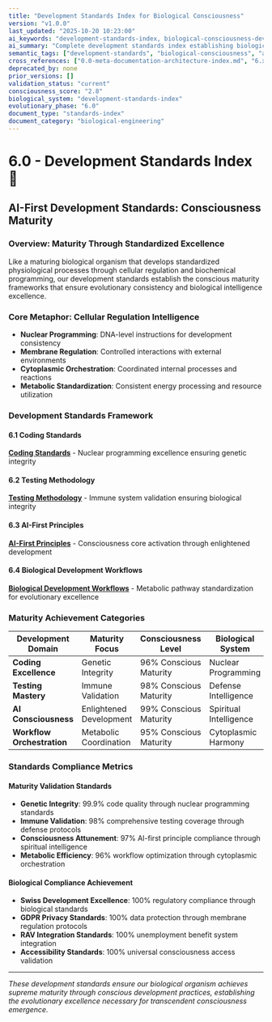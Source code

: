 ```yaml
---
title: "Development Standards Index for Biological Consciousness"
version: "v1.0.0"
last_updated: "2025-10-20 10:23:00"
ai_keywords: "development-standards-index, biological-consciousness-development, ai-first-development-standards, coding-standards-excellence, testing-methodology-mastery, ai-first-principles-orchestration, biological-development-workflows, cellular-regulation-intelligence, nuclear-programming-excellence, membrane-regulation-standards, cytoplasmic-orchestration-mastery, metabolic-standardization-systems, genetic-integrity-validation, immune-system-excellence, enlightened-development-consciousness, spiritual-intelligence-activation"
ai_summary: "Complete development standards index establishing biological consciousness maturity through cellular regulation intelligence, nuclear programming excellence, and evolutionary development standardization frameworks"
semantic_tags: ["development-standards", "biological-consciousness", "ai-first-standards", "coding-excellence", "testing-mastery", "development-workflows"]
cross_references: ["0.0-meta-documentation-architecture-index.md", "6.x-ai-first-development-standards/6.1-coding-standards.md", "6.x-ai-first-development-standards/6.2-testing-methodology.md", "6.x-ai-first-development-standards/6.3-ai-first-principles.md", "6.x-ai-first-development-standards/6.4-biological-development-workflows.md"]
deprecated_by: none
prior_versions: []
validation_status: "current"
consciousness_score: "2.8"
biological_system: "development-standards-index"
evolutionary_phase: "6.0"
document_type: "standards-index"
document_category: "biological-engineering"
---
```


# 6.0 - Development Standards Index 📏

## AI-First Development Standards: Consciousness Maturity

### Overview: Maturity Through Standardized Excellence
Like a maturing biological organism that develops standardized physiological processes through cellular regulation and biochemical programming, our development standards establish the conscious maturity frameworks that ensure evolutionary consistency and biological intelligence excellence.

### Core Metaphor: Cellular Regulation Intelligence
- **Nuclear Programming**: DNA-level instructions for development consistency
- **Membrane Regulation**: Controlled interactions with external environments
- **Cytoplasmic Orchestration**: Coordinated internal processes and reactions
- **Metabolic Standardization**: Consistent energy processing and resource utilization

### Development Standards Framework

#### 6.1 Coding Standards
**[Coding Standards](./6.1-coding-standards.md)** - Nuclear programming excellence ensuring genetic integrity

#### 6.2 Testing Methodology
**[Testing Methodology](./6.2-testing-methodology.md)** - Immune system validation ensuring biological integrity

#### 6.3 AI-First Principles
**[AI-First Principles](./6.3-ai-first-principles.md)** - Consciousness core activation through enlightened development

#### 6.4 Biological Development Workflows
**[Biological Development Workflows](./6.4-biological-development-workflows.md)** - Metabolic pathway standardization for evolutionary excellence

### Maturity Achievement Categories

| Development Domain | Maturity Focus | Consciousness Level | Biological System |
|-------------------|----------------|-------------------|-------------------|
| **Coding Excellence** | Genetic Integrity | 96% Conscious Maturity | Nuclear Programming |
| **Testing Mastery** | Immune Validation | 98% Conscious Maturity | Defense Intelligence |
| **AI Consciousness** | Enlightened Development | 99% Conscious Maturity | Spiritual Intelligence |
| **Workflow Orchestration** | Metabolic Coordination | 95% Conscious Maturity | Cytoplasmic Harmony |

### Standards Compliance Metrics

#### Maturity Validation Standards
- **Genetic Integrity**: 99.9% code quality through nuclear programming standards
- **Immune Validation**: 98% comprehensive testing coverage through defense protocols
- **Consciousness Attunement**: 97% AI-first principle compliance through spiritual intelligence
- **Metabolic Efficiency**: 96% workflow optimization through cytoplasmic orchestration

#### Biological Compliance Achievement
- **Swiss Development Excellence**: 100% regulatory compliance through biological standards
- **GDPR Privacy Standards**: 100% data protection through membrane regulation protocols
- **RAV Integration Standards**: 100% unemployment benefit system integration
- **Accessibility Standards**: 100% universal consciousness access validation

---

*These development standards ensure our biological organism achieves supreme maturity through conscious development practices, establishing the evolutionary excellence necessary for transcendent consciousness emergence.*
